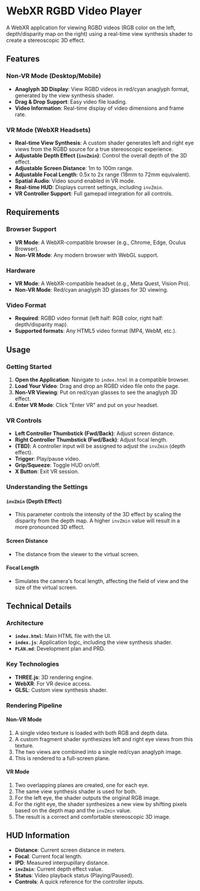 # WebXR RGBD Video Player

A WebXR application for viewing RGBD videos (RGB color on the left, depth/disparity map on the right) using a real-time view synthesis shader to create a stereoscopic 3D effect.

## Features

### Non-VR Mode (Desktop/Mobile)
- **Anaglyph 3D Display**: View RGBD videos in red/cyan anaglyph format, generated by the view synthesis shader.
- **Drag & Drop Support**: Easy video file loading.
- **Video Information**: Real-time display of video dimensions and frame rate.

### VR Mode (WebXR Headsets)
- **Real-time View Synthesis**: A custom shader generates left and right eye views from the RGBD source for a true stereoscopic experience.
- **Adjustable Depth Effect (`invZmin`)**: Control the overall depth of the 3D effect.
- **Adjustable Screen Distance**: 1m to 100m range.
- **Adjustable Focal Length**: 0.5x to 2x range (18mm to 72mm equivalent).
- **Spatial Audio**: Video sound enabled in VR mode.
- **Real-time HUD**: Displays current settings, including `invZmin`.
- **VR Controller Support**: Full gamepad integration for all controls.

## Requirements

### Browser Support
- **VR Mode**: A WebXR-compatible browser (e.g., Chrome, Edge, Oculus Browser).
- **Non-VR Mode**: Any modern browser with WebGL support.

### Hardware
- **VR Mode**: A WebXR-compatible headset (e.g., Meta Quest, Vision Pro).
- **Non-VR Mode**: Red/cyan anaglyph 3D glasses for 3D viewing.

### Video Format
- **Required**: RGBD video format (left half: RGB color, right half: depth/disparity map).
- **Supported formats**: Any HTML5 video format (MP4, WebM, etc.).

## Usage

### Getting Started
1. **Open the Application**: Navigate to `index.html` in a compatible browser.
2. **Load Your Video**: Drag and drop an RGBD video file onto the page.
3. **Non-VR Viewing**: Put on red/cyan glasses to see the anaglyph 3D effect.
4. **Enter VR Mode**: Click "Enter VR" and put on your headset.

### VR Controls
- **Left Controller Thumbstick (Fwd/Back)**: Adjust screen distance.
- **Right Controller Thumbstick (Fwd/Back)**: Adjust focal length.
- **(TBD)**: A controller input will be assigned to adjust the `invZmin` (depth effect).
- **Trigger**: Play/pause video.
- **Grip/Squeeze**: Toggle HUD on/off.
- **X Button**: Exit VR session.

### Understanding the Settings

#### `invZmin` (Depth Effect)
- This parameter controls the intensity of the 3D effect by scaling the disparity from the depth map. A higher `invZmin` value will result in a more pronounced 3D effect.

#### Screen Distance
- The distance from the viewer to the virtual screen.

#### Focal Length
- Simulates the camera's focal length, affecting the field of view and the size of the virtual screen.

## Technical Details

### Architecture
- **`index.html`**: Main HTML file with the UI.
- **`index.js`**: Application logic, including the view synthesis shader.
- **`PLAN.md`**: Development plan and PRD.

### Key Technologies
- **THREE.js**: 3D rendering engine.
- **WebXR**: For VR device access.
- **GLSL**: Custom view synthesis shader.

### Rendering Pipeline

#### Non-VR Mode
1. A single video texture is loaded with both RGB and depth data.
2. A custom fragment shader synthesizes left and right eye views from this texture.
3. The two views are combined into a single red/cyan anaglyph image.
4. This is rendered to a full-screen plane.

#### VR Mode
1. Two overlapping planes are created, one for each eye.
2. The same view synthesis shader is used for both.
3. For the left eye, the shader outputs the original RGB image.
4. For the right eye, the shader synthesizes a new view by shifting pixels based on the depth map and the `invZmin` value.
5. The result is a correct and comfortable stereoscopic 3D image.

## HUD Information
- **Distance**: Current screen distance in meters.
- **Focal**: Current focal length.
- **IPD**: Measured interpupillary distance.
- **`invZmin`**: Current depth effect value.
- **Status**: Video playback status (Playing/Paused).
- **Controls**: A quick reference for the controller inputs.
